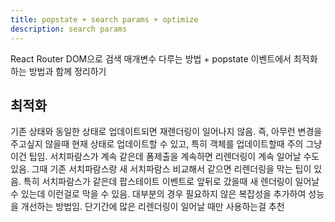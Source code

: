 ```yaml
---
title: popstate + search params + optimize
description: search params
---
```


React Router DOM으로 검색 매개변수 다루는 방법 + popstate 이벤트에서 최적화하는 방법과 함께 정리하기

## 최적화

기존 상태와 동일한 상태로 업데이트되면 재렌더링이 일어나지 않음.
즉, 아무런 변경을 주고싶지 않을때 현재 상태로 업데이트할 수 있고, 특히 객체를 업데이트할때 주의
그냥 이건 팁임. 서치파람스가 계속 같은데 폼제출을 계속하면 리렌더링이 계속 일어날 수도 있음.
그때 기존 서치파람스랑 새 서치파람스 비교해서 같으면 리렌더링을 막는 팁이 있음.
특히 서치파람스가 같은데 팝스테이트 이벤트로 앞뒤로 갔을때 새 렌더링이 일어날 수 있는데 이런걸로 막을 수 있음.
대부분의 경우 필요하지 않은 복잡성을 추가하여 성능을 개선하는 방법임. 단기간에 많은 리렌더링이 일어날 때만 사용하는걸 추천